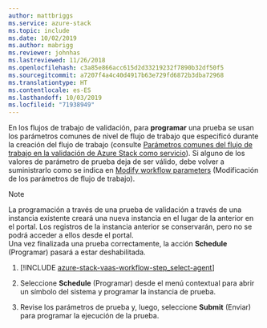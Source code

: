 ```yaml
---
author: mattbriggs
ms.service: azure-stack
ms.topic: include
ms.date: 10/02/2019
ms.author: mabrigg
ms.reviewer: johnhas
ms.lastreviewed: 11/26/2018
ms.openlocfilehash: c3a85e866acc615d2d33219232f7890b32df50f5
ms.sourcegitcommit: a7207f4a4c40d4917b63e729fd6872b3dba72968
ms.translationtype: HT
ms.contentlocale: es-ES
ms.lasthandoff: 10/03/2019
ms.locfileid: "71938949"
---
```

En los flujos de trabajo de validación, para **programar** una prueba se usan los parámetros comunes de nivel de flujo de trabajo que especificó durante la creación del flujo de trabajo (consulte [Parámetros comunes del flujo de trabajo en la validación de Azure Stack como servicio](../azure-stack-vaas-parameters.md)). Si alguno de los valores de parámetro de prueba deja de ser válido, debe volver a suministrarlo como se indica en [Modify workflow parameters](../azure-stack-vaas-monitor-test.md#change-workflow-parameters) (Modificación de los parámetros de flujo de trabajo).

> [!NOTE]
> La programación a través de una prueba de validación a través de una instancia existente creará una nueva instancia en el lugar de la anterior en el portal. Los registros de la instancia anterior se conservarán, pero no se podrá acceder a ellos desde el portal.  
Una vez finalizada una prueba correctamente, la acción **Schedule** (Programar) pasará a estar deshabilitada.

1. [!INCLUDE [azure-stack-vaas-workflow-step_select-agent](azure-stack-vaas-workflow-step_select-agent.md)]

1. Seleccione **Schedule** (Programar) desde el menú contextual para abrir un símbolo del sistema y programar la instancia de prueba.

1. Revise los parámetros de prueba y, luego, seleccione **Submit** (Enviar) para programar la ejecución de la prueba.